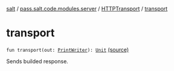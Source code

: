 [salt](../../index.md) / [pass.salt.code.modules.server](../index.md) / [HTTPTransport](index.md) / [transport](./transport.md)

# transport

`fun transport(out: `[`PrintWriter`](https://docs.oracle.com/javase/6/docs/api/java/io/PrintWriter.html)`): `[`Unit`](https://kotlinlang.org/api/latest/jvm/stdlib/kotlin/-unit/index.html) [(source)](https://github.com/kurbaniec-tgm/salt/tree/master/code/modules/server/HTTPTransport.kt#L24)

Sends builded response.


